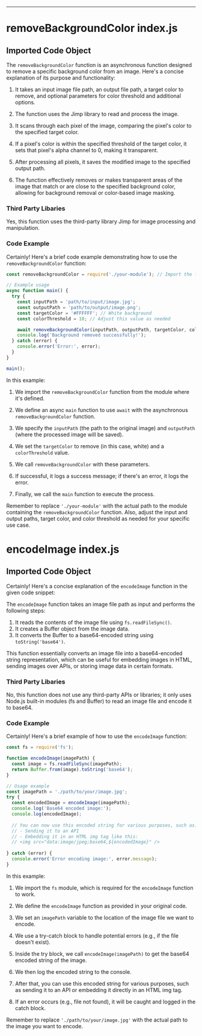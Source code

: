 

  

  

  

  

  

  

  

  

  

  

  

  

  

  

  

  

  

  

  

  

  

  

  

  

  

  

  

  

  

  

  

---
# removeBackgroundColor index.js
## Imported Code Object
The `removeBackgroundColor` function is an asynchronous function designed to remove a specific background color from an image. Here's a concise explanation of its purpose and functionality:

1. It takes an input image file path, an output file path, a target color to remove, and optional parameters for color threshold and additional options.

2. The function uses the Jimp library to read and process the image.

3. It scans through each pixel of the image, comparing the pixel's color to the specified target color.

4. If a pixel's color is within the specified threshold of the target color, it sets that pixel's alpha channel to 0, making it transparent.

5. After processing all pixels, it saves the modified image to the specified output path.

6. The function effectively removes or makes transparent areas of the image that match or are close to the specified background color, allowing for background removal or color-based image masking.

### Third Party Libaries

Yes, this function uses the third-party library Jimp for image processing and manipulation.

### Code Example

Certainly! Here's a brief code example demonstrating how to use the `removeBackgroundColor` function:

```javascript
const removeBackgroundColor = require('./your-module'); // Import the function

// Example usage
async function main() {
  try {
    const inputPath = 'path/to/input/image.jpg';
    const outputPath = 'path/to/output/image.png';
    const targetColor = '#FFFFFF'; // White background
    const colorThreshold = 10; // Adjust this value as needed

    await removeBackgroundColor(inputPath, outputPath, targetColor, colorThreshold);
    console.log('Background removed successfully!');
  } catch (error) {
    console.error('Error:', error);
  }
}

main();
```

In this example:

1. We import the `removeBackgroundColor` function from the module where it's defined.

2. We define an async `main` function to use `await` with the asynchronous `removeBackgroundColor` function.

3. We specify the `inputPath` (the path to the original image) and `outputPath` (where the processed image will be saved).

4. We set the `targetColor` to remove (in this case, white) and a `colorThreshold` value.

5. We call `removeBackgroundColor` with these parameters.

6. If successful, it logs a success message; if there's an error, it logs the error.

7. Finally, we call the `main` function to execute the process.

Remember to replace `'./your-module'` with the actual path to the module containing the `removeBackgroundColor` function. Also, adjust the input and output paths, target color, and color threshold as needed for your specific use case.

# encodeImage index.js
## Imported Code Object
Certainly! Here's a concise explanation of the `encodeImage` function in the given code snippet:

The `encodeImage` function takes an image file path as input and performs the following steps:

1. It reads the contents of the image file using `fs.readFileSync()`.
2. It creates a Buffer object from the image data.
3. It converts the Buffer to a base64-encoded string using `toString('base64')`.

This function essentially converts an image file into a base64-encoded string representation, which can be useful for embedding images in HTML, sending images over APIs, or storing image data in certain formats.

### Third Party Libaries

No, this function does not use any third-party APIs or libraries; it only uses Node.js built-in modules (fs and Buffer) to read an image file and encode it to base64.

### Code Example

Certainly! Here's a brief example of how to use the `encodeImage` function:

```javascript
const fs = require('fs');

function encodeImage(imagePath) {
  const image = fs.readFileSync(imagePath);
  return Buffer.from(image).toString('base64');
}

// Usage example
const imagePath = './path/to/your/image.jpg';
try {
  const encodedImage = encodeImage(imagePath);
  console.log('Base64 encoded image:');
  console.log(encodedImage);
  
  // You can now use this encoded string for various purposes, such as:
  // - Sending it to an API
  // - Embedding it in an HTML img tag like this:
  // <img src="data:image/jpeg;base64,${encodedImage}" />
  
} catch (error) {
  console.error('Error encoding image:', error.message);
}
```

In this example:

1. We import the `fs` module, which is required for the `encodeImage` function to work.

2. We define the `encodeImage` function as provided in your original code.

3. We set an `imagePath` variable to the location of the image file we want to encode.

4. We use a try-catch block to handle potential errors (e.g., if the file doesn't exist).

5. Inside the try block, we call `encodeImage(imagePath)` to get the base64 encoded string of the image.

6. We then log the encoded string to the console.

7. After that, you can use this encoded string for various purposes, such as sending it to an API or embedding it directly in an HTML img tag.

8. If an error occurs (e.g., file not found), it will be caught and logged in the catch block.

Remember to replace `'./path/to/your/image.jpg'` with the actual path to the image you want to encode.


  

  